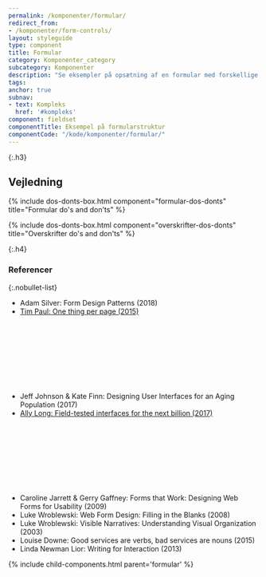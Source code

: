 ```yaml
---
permalink: /komponenter/formular/
redirect_from:
- /komponenter/form-controls/
layout: styleguide
type: component
title: Formular
category: Komponenter_category
subcategory: Komponenter
description: "Se eksempler på opsætning af en formular med forskellige felttyper."
tags: 
anchor: true
subnav:
- text: Kompleks
  href: '#kompleks'
component: fieldset
componentTitle: Eksempel på formularstruktur
componentCode: "/kode/komponenter/formular/"
---
```


{:.h3}
## Vejledning

{% include dos-donts-box.html component="formular-dos-donts" title="Formular do's and don'ts" %}

{% include dos-donts-box.html component="overskrifter-dos-donts" title="Overskrifter do's and don'ts" %}

{:.h4}
### Referencer

{:.nobullet-list}
- Adam Silver: Form Design Patterns (2018)
- <a href="https://designnotes.blog.gov.uk/2015/07/03/one-thing-per-page/" class="icon-link">Tim Paul: One thing per page (2015)<svg class="icon-svg" focusable="false" aria-hidden="true"><use xlink:href="#open-in-new"></use></svg></a>
- Jeff Johnson & Kate Finn: Designing User Interfaces for an Aging Population (2017)
- <a href="https://youtu.be/IjjHTa0YEg4" class="icon-link">Ally Long: Field-tested interfaces for the next billion (2017)<svg class="icon-svg" focusable="false" aria-hidden="true"><use xlink:href="#open-in-new"></use></svg></a>
- Caroline Jarrett & Gerry Gaffney: Forms that Work: Designing Web Forms for Usability (2009)
- Luke Wroblewski: Web Form Design: Filling in the Blanks (2008)
- Luke Wroblewski: Visible Narratives: Understanding Visual Organization (2003)
- Louise Downe: Good services are verbs, bad services are nouns (2015)
- Linda Newman Lior: Writing for Interaction (2013)

{% include child-components.html parent='formular' %}
